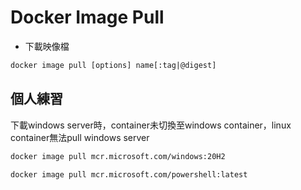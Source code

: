 # Docker Image Pull

- 下載映像檔
```dockerfile
docker image pull [options] name[:tag|@digest]
```

## 個人練習

下載windows server時，container未切換至windows container，linux container無法pull windows server
```dockerfile
docker image pull mcr.microsoft.com/windows:20H2
```

```dotnetcli
docker image pull mcr.microsoft.com/powershell:latest
```
